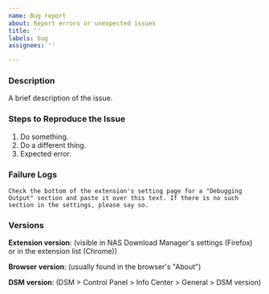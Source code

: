 ```yaml
---
name: Bug report
about: Report errors or unexpected issues
title: ''
labels: bug
assignees: ''

---
```


<!--
Thanks for filing an issue! I appreciate you taking the time to help improve NAS Download Manager. Please fill out the following information for a faster and more effective response/fix.
-->

### Description

A brief description of the issue.

### Steps to Reproduce the Issue

1. Do something.
2. Do a different thing.
3. Expected error.

### Failure Logs

```
Check the bottom of the extension's setting page for a "Debugging Output" section and paste it over this text. If there is no such section in the settings, please say so.
```

### Versions

**Extension version**: (visible in NAS Download Manager's settings (Firefox) or in the extension list (Chrome))

**Browser version**: (usually found in the browser's "About")

**DSM version**: (DSM > Control Panel > Info Center > General > DSM version)
